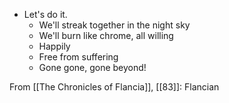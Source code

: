 - Let's do it.
  - We'll streak together in the night sky
  - We'll burn like chrome, all willing
  - Happily
  - Free from suffering
  - Gone gone, gone beyond!
  
From [[The Chronicles of Flancia]], [[83]]: Flancian
  
